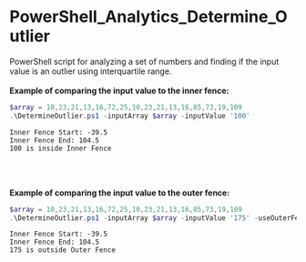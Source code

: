# PowerShell_Analytics_Determine_Outlier
PowerShell script for analyzing a set of numbers and finding if the input value is an outlier using interquartile range.
</br>
</br>
**Example of comparing the input value to the inner fence:**
</br>
```PowerShell
$array = 10,23,21,13,16,72,25,10,23,21,13,16,85,73,19,109
.\DetermineOutlier.ps1 -inputArray $array -inputValue '100'
```

```
Inner Fence Start: -39.5
Inner Fence End: 104.5
100 is inside Inner Fence
```

</br>
</br>

**Example of comparing the input value to the outer fence:**
</br>

```PowerShell
$array = 10,23,21,13,16,72,25,10,23,21,13,16,85,73,19,109
.\DetermineOutlier.ps1 -inputArray $array -inputValue '175' -useOuterFence $True
```

```
Inner Fence Start: -39.5
Inner Fence End: 104.5
175 is outside Outer Fence
```
